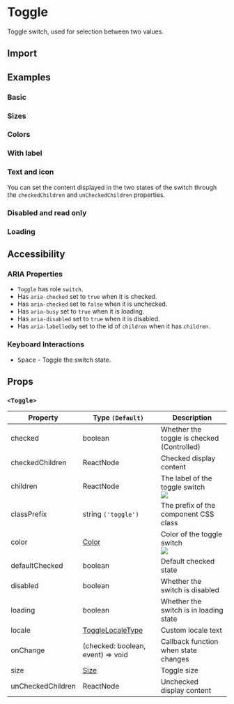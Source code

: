 # Toggle

Toggle switch, used for selection between two values.

## Import

<!--{include:<import-guide>}-->

## Examples

### Basic

<!--{include:`basic.md`}-->

### Sizes

<!--{include:`size.md`}-->

### Colors

<!--{include:`color.md`}-->

### With label

<!--{include:`with-label.md`}-->

### Text and icon

You can set the content displayed in the two states of the switch through the `checkedChildren` and `unCheckedChildren` properties.

<!--{include:`inner.md`}-->

### Disabled and read only

<!--{include:`disabled.md`}-->

### Loading

<!--{include:`loading.md`}-->

## Accessibility

### ARIA Properties

- `Toggle` has role `switch`.
- Has `aria-checked` set to `true` when it is checked.
- Has `aria-checked` set to `false` when it is unchecked.
- Has `aria-busy` set to `true` when it is loading.
- Has `aria-disabled` set to `true` when it is disabled.
- Has `aria-labelledby` set to the id of `children` when it has `children`.

### Keyboard Interactions

- <kbd>Space</kbd> - Toggle the switch state.

## Props

### `<Toggle>`

| Property          | Type `(Default)`                        | Description                                     |
| ----------------- | --------------------------------------- | ----------------------------------------------- |
| checked           | boolean                                 | Whether the toggle is checked (Controlled)      |
| checkedChildren   | ReactNode                               | Checked display content                         |
| children          | ReactNode                               | The label of the toggle switch <br/>![][5.63.0] |
| classPrefix       | string `('toggle')`                     | The prefix of the component CSS class           |
| color             | [Color](#code-ts-color-code)            | Color of the toggle switch <br/>![][5.63.0]     |
| defaultChecked    | boolean                                 | Default checked state                           |
| disabled          | boolean                                 | Whether the switch is disabled                  |
| loading           | boolean                                 | Whether the switch is in loading state          |
| locale            | [ToggleLocaleType](/guide/i18n/#toggle) | Custom locale text                              |
| onChange          | (checked: boolean, event) => void       | Callback function when state changes            |
| size              | [Size](#code-ts-size-code)              | Toggle size                                     |
| unCheckedChildren | ReactNode                               | Unchecked display content                       |

<!--{include:(_common/types/color.md)}-->
<!--{include:(_common/types/size.md)}-->

[5.63.0]: https://img.shields.io/badge/>=-v5.63.0-blue
